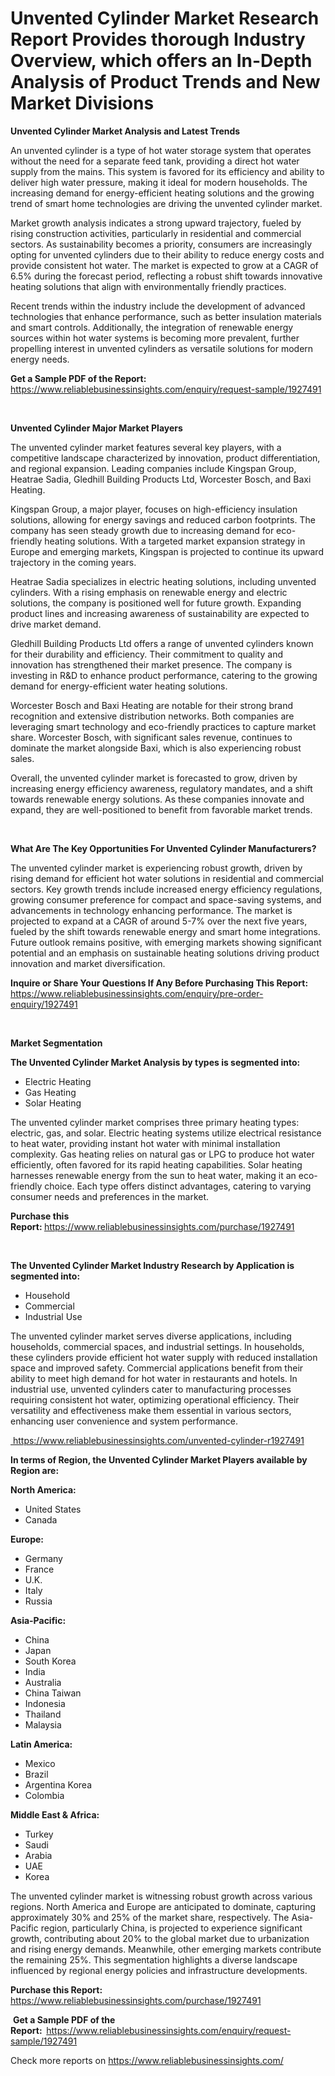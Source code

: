 <p><h1>Unvented Cylinder Market Research Report Provides thorough Industry Overview, which offers an In-Depth Analysis of Product Trends and New Market Divisions</h1></p><p><strong>Unvented Cylinder Market Analysis and Latest Trends</strong></p>
<p><p>An unvented cylinder is a type of hot water storage system that operates without the need for a separate feed tank, providing a direct hot water supply from the mains. This system is favored for its efficiency and ability to deliver high water pressure, making it ideal for modern households. The increasing demand for energy-efficient heating solutions and the growing trend of smart home technologies are driving the unvented cylinder market.</p><p>Market growth analysis indicates a strong upward trajectory, fueled by rising construction activities, particularly in residential and commercial sectors. As sustainability becomes a priority, consumers are increasingly opting for unvented cylinders due to their ability to reduce energy costs and provide consistent hot water. The market is expected to grow at a CAGR of 6.5% during the forecast period, reflecting a robust shift towards innovative heating solutions that align with environmentally friendly practices.</p><p>Recent trends within the industry include the development of advanced technologies that enhance performance, such as better insulation materials and smart controls. Additionally, the integration of renewable energy sources within hot water systems is becoming more prevalent, further propelling interest in unvented cylinders as versatile solutions for modern energy needs.</p></p>
<p><strong>Get a Sample PDF of the Report:&nbsp;</strong> <a href="https://www.reliablebusinessinsights.com/enquiry/request-sample/1927491?utm_campaign=1117&utm_medium=2&utm_source=Github&utm_content=ia&utm_term=15012025&utm_id=unvented-cylinder">https://www.reliablebusinessinsights.com/enquiry/request-sample/1927491</a></p>
<p>&nbsp;</p>
<p><strong>Unvented Cylinder Major Market Players</strong></p>
<p><p>The unvented cylinder market features several key players, with a competitive landscape characterized by innovation, product differentiation, and regional expansion. Leading companies include Kingspan Group, Heatrae Sadia, Gledhill Building Products Ltd, Worcester Bosch, and Baxi Heating. </p><p>Kingspan Group, a major player, focuses on high-efficiency insulation solutions, allowing for energy savings and reduced carbon footprints. The company has seen steady growth due to increasing demand for eco-friendly heating solutions. With a targeted market expansion strategy in Europe and emerging markets, Kingspan is projected to continue its upward trajectory in the coming years.</p><p>Heatrae Sadia specializes in electric heating solutions, including unvented cylinders. With a rising emphasis on renewable energy and electric solutions, the company is positioned well for future growth. Expanding product lines and increasing awareness of sustainability are expected to drive market demand.</p><p>Gledhill Building Products Ltd offers a range of unvented cylinders known for their durability and efficiency. Their commitment to quality and innovation has strengthened their market presence. The company is investing in R&D to enhance product performance, catering to the growing demand for energy-efficient water heating solutions.</p><p>Worcester Bosch and Baxi Heating are notable for their strong brand recognition and extensive distribution networks. Both companies are leveraging smart technology and eco-friendly practices to capture market share. Worcester Bosch, with significant sales revenue, continues to dominate the market alongside Baxi, which is also experiencing robust sales.</p><p>Overall, the unvented cylinder market is forecasted to grow, driven by increasing energy efficiency awareness, regulatory mandates, and a shift towards renewable energy solutions. As these companies innovate and expand, they are well-positioned to benefit from favorable market trends.</p></p>
<p>&nbsp;</p>
<p><strong>What Are The Key Opportunities For Unvented Cylinder Manufacturers?</strong></p>
<p><p>The unvented cylinder market is experiencing robust growth, driven by rising demand for efficient hot water solutions in residential and commercial sectors. Key growth trends include increased energy efficiency regulations, growing consumer preference for compact and space-saving systems, and advancements in technology enhancing performance. The market is projected to expand at a CAGR of around 5-7% over the next five years, fueled by the shift towards renewable energy and smart home integrations. Future outlook remains positive, with emerging markets showing significant potential and an emphasis on sustainable heating solutions driving product innovation and market diversification.</p></p>
<p><strong>Inquire or Share Your Questions If Any Before Purchasing This Report:</strong> <a href="https://www.reliablebusinessinsights.com/enquiry/pre-order-enquiry/1927491?utm_campaign=1117&utm_medium=2&utm_source=Github&utm_content=ia&utm_term=15012025&utm_id=unvented-cylinder">https://www.reliablebusinessinsights.com/enquiry/pre-order-enquiry/1927491</a></p>
<p>&nbsp;</p>
<p><strong>Market Segmentation</strong></p>
<p><strong>The Unvented Cylinder Market Analysis by types is segmented into:</strong></p>
<p><ul><li>Electric Heating</li><li>Gas Heating</li><li>Solar Heating</li></ul></p>
<p><p>The unvented cylinder market comprises three primary heating types: electric, gas, and solar. Electric heating systems utilize electrical resistance to heat water, providing instant hot water with minimal installation complexity. Gas heating relies on natural gas or LPG to produce hot water efficiently, often favored for its rapid heating capabilities. Solar heating harnesses renewable energy from the sun to heat water, making it an eco-friendly choice. Each type offers distinct advantages, catering to varying consumer needs and preferences in the market.</p></p>
<p><strong>Purchase this Report:&nbsp;</strong><a href="https://www.reliablebusinessinsights.com/purchase/1927491?utm_campaign=1117&utm_medium=2&utm_source=Github&utm_content=ia&utm_term=15012025&utm_id=unvented-cylinder">https://www.reliablebusinessinsights.com/purchase/1927491</a></p>
<p>&nbsp;</p>
<p><strong>The Unvented Cylinder Market Industry Research by Application is segmented into:</strong></p>
<p><ul><li>Household</li><li>Commercial</li><li>Industrial Use</li></ul></p>
<p><p>The unvented cylinder market serves diverse applications, including households, commercial spaces, and industrial settings. In households, these cylinders provide efficient hot water supply with reduced installation space and improved safety. Commercial applications benefit from their ability to meet high demand for hot water in restaurants and hotels. In industrial use, unvented cylinders cater to manufacturing processes requiring consistent hot water, optimizing operational efficiency. Their versatility and effectiveness make them essential in various sectors, enhancing user convenience and system performance.</p></p>
<p><a href="https://www.reliablebusinessinsights.com/unvented-cylinder-r1927491?utm_campaign=1117&utm_medium=2&utm_source=Github&utm_content=ia&utm_term=15012025&utm_id=unvented-cylinder">&nbsp;https://www.reliablebusinessinsights.com/unvented-cylinder-r1927491</a></p>
<p><strong>In terms of Region, the Unvented Cylinder Market Players available by Region are:</strong></p>
<p>
    <p> <strong> North America: </strong>
        <ul>
            <li>United States</li>
            <li>Canada</li>
        </ul>
        </p> 
    <p> <strong> Europe: </strong>
        <ul>
            <li>Germany</li>
            <li>France</li>
            <li>U.K.</li>
            <li>Italy</li>
            <li>Russia</li>
        </ul>
        </p> 
    <p> <strong> Asia-Pacific: </strong>
        <ul>
            <li>China</li>
            <li>Japan</li>
            <li>South Korea</li>
            <li>India</li>
            <li>Australia</li>
            <li>China Taiwan</li>
            <li>Indonesia</li>
            <li>Thailand</li>
            <li>Malaysia</li>
        </ul>
        </p> 
    <p> <strong> Latin America: </strong>
        <ul>
            <li>Mexico</li>
            <li>Brazil</li>
            <li>Argentina Korea</li>
            <li>Colombia</li>
        </ul>
        </p> 
    <p> <strong> Middle East & Africa: </strong>
        <ul>
            <li>Turkey</li>
            <li>Saudi</li>
            <li>Arabia</li>
            <li>UAE</li>
            <li>Korea</li>
        </ul>
    </p>
    </p>
<p><p>The unvented cylinder market is witnessing robust growth across various regions. North America and Europe are anticipated to dominate, capturing approximately 30% and 25% of the market share, respectively. The Asia-Pacific region, particularly China, is projected to experience significant growth, contributing about 20% to the global market due to urbanization and rising energy demands. Meanwhile, other emerging markets contribute the remaining 25%. This segmentation highlights a diverse landscape influenced by regional energy policies and infrastructure developments.</p></p>
<p><strong>Purchase this Report: </strong><a href="https://www.reliablebusinessinsights.com/purchase/1927491?utm_campaign=1117&utm_medium=2&utm_source=Github&utm_content=ia&utm_term=15012025&utm_id=unvented-cylinder">https://www.reliablebusinessinsights.com/purchase/1927491</a></p>
<p>&nbsp;<strong>Get a Sample PDF of the Report:&nbsp;&nbsp;</strong><a href="https://www.reliablebusinessinsights.com/enquiry/request-sample/1927491?utm_campaign=1117&utm_medium=2&utm_source=Github&utm_content=ia&utm_term=15012025&utm_id=unvented-cylinder">https://www.reliablebusinessinsights.com/enquiry/request-sample/1927491</a></p>
<p><strong></strong></p>
<p>Check more reports on <a href="https://www.reliablebusinessinsights.com/?utm_campaign=1117&utm_medium=2&utm_source=Github&utm_content=ia&utm_term=15012025&utm_id=unvented-cylinder">https://www.reliablebusinessinsights.com/</a></p>